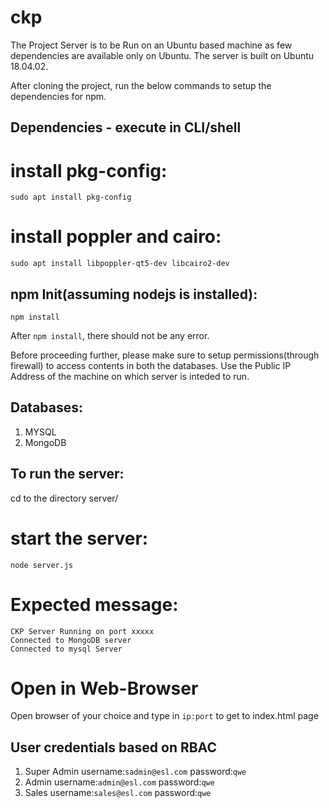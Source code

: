 # ckp

The Project Server is to be Run on an Ubuntu based machine as few dependencies are available only on Ubuntu. The server is built on Ubuntu 18.04.02. 

After cloning the project, run the below commands to setup the dependencies for npm.

## Dependencies - execute in CLI/shell

# install pkg-config:
```
sudo apt install pkg-config
```
# install poppler and cairo:
```
sudo apt install libpoppler-qt5-dev libcairo2-dev
```

## npm Init(assuming nodejs is installed):
```
npm install
```

After ```npm install```, there should not be any error.

Before proceeding further, please make sure to setup permissions(through firewall) to access contents in both the databases. Use the Public IP Address of the machine on which server is inteded to run. 
## Databases:
1. MYSQL
2. MongoDB

## To run the server:
cd to the directory server/
# start the server:
```
node server.js
```
# Expected message:
	CKP Server Running on port xxxxx
	Connected to MongoDB server
	Connected to mysql Server

# Open in Web-Browser
Open browser of your choice and type in ```ip:port``` to get to index.html page

## User credentials based on RBAC
1. Super Admin
	username:`sadmin@esl.com`
	password:`qwe`
1. Admin
	username:`admin@esl.com`
	password:`qwe`
1. Sales
	username:`sales@esl.com`
	password:`qwe`

